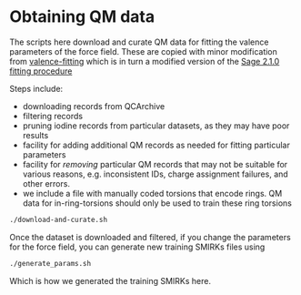 # Obtaining QM data

The scripts here download and curate QM data for fitting the valence parameters of the force field. These are copied with minor modification from [valence-fitting](https://github.com/lilyminium/valence-fitting) which is in turn a modified version of the [Sage 2.1.0 fitting procedure](https://github.com/openforcefield/sage-2.1.0) 

Steps include:

* downloading records from QCArchive
* filtering records
* pruning iodine records from particular datasets, as they may have poor results
* facility for adding additional QM records as needed for fitting particular parameters
* facility for *removing* particular QM records that may not be suitable for various reasons, e.g. inconsistent IDs, charge assignment failures, and other errors.
* we include a file with manually coded torsions that encode rings. QM data for in-ring-torsions should only be used to train these ring torsions

```bash
./download-and-curate.sh
```

Once the dataset is downloaded and filtered, if you change the parameters for the force field, you can generate new training SMIRKs files using

```bash
./generate_params.sh
```

Which is how we generated the training SMIRKs here.

